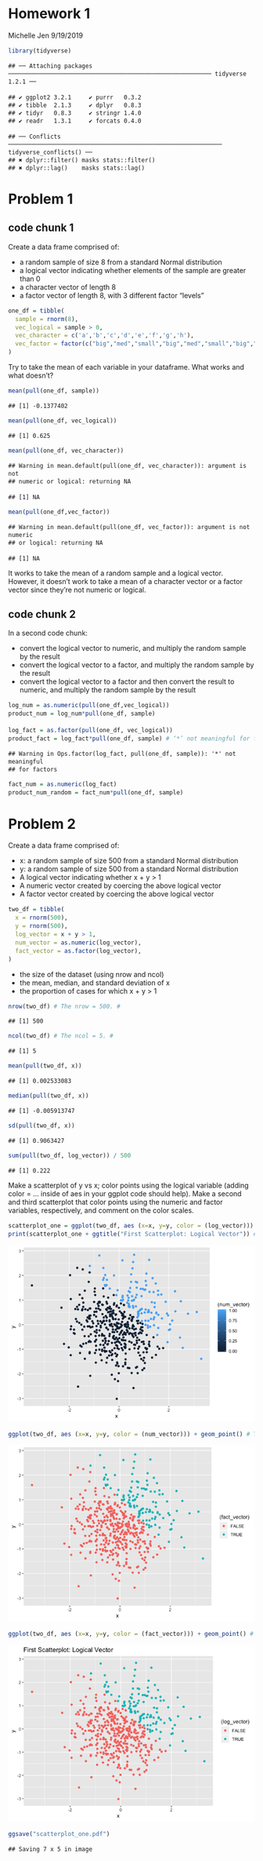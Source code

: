 Homework 1
================
Michelle Jen
9/19/2019

``` r
library(tidyverse)
```

    ## ── Attaching packages ────────────────────────────────────────────────────────── tidyverse 1.2.1 ──

    ## ✔ ggplot2 3.2.1     ✔ purrr   0.3.2
    ## ✔ tibble  2.1.3     ✔ dplyr   0.8.3
    ## ✔ tidyr   0.8.3     ✔ stringr 1.4.0
    ## ✔ readr   1.3.1     ✔ forcats 0.4.0

    ## ── Conflicts ───────────────────────────────────────────────────────────── tidyverse_conflicts() ──
    ## ✖ dplyr::filter() masks stats::filter()
    ## ✖ dplyr::lag()    masks stats::lag()

# Problem 1

## code chunk 1

Create a data frame comprised of:

  - a random sample of size 8 from a standard Normal distribution
  - a logical vector indicating whether elements of the sample are
    greater than 0
  - a character vector of length 8
  - a factor vector of length 8, with 3 different factor “levels”

<!-- end list -->

``` r
one_df = tibble(
  sample = rnorm(8),
  vec_logical = sample > 0,
  vec_character = c('a','b','c','d','e','f','g','h'),
  vec_factor = factor(c("big","med","small","big","med","small","big","small"))
)
```

Try to take the mean of each variable in your dataframe. What works and
what
    doesn’t?

``` r
mean(pull(one_df, sample))
```

    ## [1] -0.1377402

``` r
mean(pull(one_df, vec_logical))
```

    ## [1] 0.625

``` r
mean(pull(one_df, vec_character))
```

    ## Warning in mean.default(pull(one_df, vec_character)): argument is not
    ## numeric or logical: returning NA

    ## [1] NA

``` r
mean(pull(one_df,vec_factor))
```

    ## Warning in mean.default(pull(one_df, vec_factor)): argument is not numeric
    ## or logical: returning NA

    ## [1] NA

It works to take the mean of a random sample and a logical vector.
However, it doesn’t work to take a mean of a character vector or a
factor vector since they’re not numeric or logical.

## code chunk 2

In a second code chunk:

  - convert the logical vector to numeric, and multiply the random
    sample by the result
  - convert the logical vector to a factor, and multiply the random
    sample by the result
  - convert the logical vector to a factor and then convert the result
    to numeric, and multiply the random sample by the result

<!-- end list -->

``` r
log_num = as.numeric(pull(one_df,vec_logical))
product_num = log_num*pull(one_df, sample)

log_fact = as.factor(pull(one_df, vec_logical))
product_fact = log_fact*pull(one_df, sample) # ‘*’ not meaningful for factors. This makes sense since the factor vector did not yield a mean.#
```

    ## Warning in Ops.factor(log_fact, pull(one_df, sample)): '*' not meaningful
    ## for factors

``` r
fact_num = as.numeric(log_fact)
product_num_random = fact_num*pull(one_df, sample)
```

# Problem 2

Create a data frame comprised of:

  - x: a random sample of size 500 from a standard Normal distribution
  - y: a random sample of size 500 from a standard Normal distribution
  - A logical vector indicating whether x + y \> 1
  - A numeric vector created by coercing the above logical vector
  - A factor vector created by coercing the above logical vector

<!-- end list -->

``` r
two_df = tibble(
  x = rnorm(500),
  y = rnorm(500),
  log_vector = x + y > 1,
  num_vector = as.numeric(log_vector),
  fact_vector = as.factor(log_vector),
)
```

  - the size of the dataset (using nrow and ncol)
  - the mean, median, and standard deviation of x
  - the proportion of cases for which x + y \> 1

<!-- end list -->

``` r
nrow(two_df) # The nrow = 500. #
```

    ## [1] 500

``` r
ncol(two_df) # The ncol = 5. #
```

    ## [1] 5

``` r
mean(pull(two_df, x))
```

    ## [1] 0.002533083

``` r
median(pull(two_df, x))
```

    ## [1] -0.005913747

``` r
sd(pull(two_df, x))
```

    ## [1] 0.9063427

``` r
sum(pull(two_df, log_vector)) / 500
```

    ## [1] 0.222

Make a scatterplot of y vs x; color points using the logical variable
(adding color = … inside of aes in your ggplot code should help). Make a
second and third scatterplot that color points using the numeric and
factor variables, respectively, and comment on the color
scales.

``` r
scatterplot_one = ggplot(two_df, aes (x=x, y=y, color = (log_vector))) + geom_point()
print(scatterplot_one + ggtitle("First Scatterplot: Logical Vector")) # The red represents when the logical vector is false, that is x + y =< 1. The blue represents when the logical vector is true, that is x + y > 1. #
```

![](p8105_hw1_mj2881_files/figure-gfm/unnamed-chunk-4-1.png)<!-- -->

``` r
ggplot(two_df, aes (x=x, y=y, color = (num_vector))) + geom_point() # The darker blue represents when the numeric vector is false, that is x + y =<. The lighter blue represents when the numeric factor is true, that is x + y > 1.The scale is continuous since it's a numeric vector but values are either 1 or 0 (true or false) so theren't any colors in between#
```

![](p8105_hw1_mj2881_files/figure-gfm/unnamed-chunk-4-2.png)<!-- -->

``` r
ggplot(two_df, aes (x=x, y=y, color = (fact_vector))) + geom_point() # The red represents when the factor vector is false, that is x + y =< 1. The blue represents when the factor vector is true, that is x + y > 1. #
```

![](p8105_hw1_mj2881_files/figure-gfm/unnamed-chunk-4-3.png)<!-- -->

``` r
ggsave("scatterplot_one.pdf")
```

    ## Saving 7 x 5 in image
